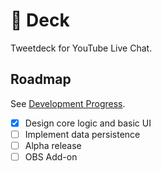 # 🧃 Deck

Tweetdeck for YouTube Live Chat.

## Roadmap

See [Development Progress](https://github.com/holodata/deck/discussions/1).

- [x] Design core logic and basic UI
- [ ] Implement data persistence
- [ ] Alpha release
- [ ] OBS Add-on
